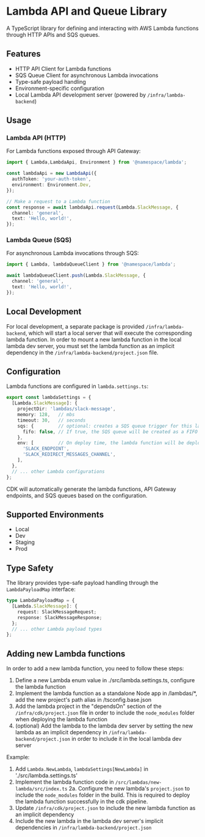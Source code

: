 # Lambda API and Queue Library

A TypeScript library for defining and interacting with AWS Lambda functions through HTTP APIs and SQS queues.

## Features

- HTTP API Client for Lambda functions
- SQS Queue Client for asynchronous Lambda invocations
- Type-safe payload handling
- Environment-specific configuration
- Local Lambda API development server (powered by `/infra/lambda-backend`)

## Usage

### Lambda API (HTTP)

For Lambda functions exposed through API Gateway:

```Typescript
import { Lambda,LambdaApi, Environment } from '@namespace/lambda';

const lambdaApi = new LambdaApi({
  authToken: 'your-auth-token',
  environment: Environment.Dev,
});

// Make a request to a Lambda function
const response = await lambdaApi.request(Lambda.SlackMessage, {
  channel: 'general',
  text: 'Hello, world!',
});
```

### Lambda Queue (SQS)

For asynchronous Lambda invocations through SQS:

```Typescript
import { Lambda, lambdaQueueClient } from '@namespace/lambda';

await lambdaQueueClient.push(Lambda.SlackMessage, {
  channel: 'general',
  text: 'Hello, world!',
});
```

## Local Development

For local development, a separate package is provided `/infra/lambda-backend`, which will start a local server that will execute the corresponding lambda function. In order to mount a new lambda function in the local lambda dev server, you must set the lambda function as an implicit dependency in the `/infra/lambda-backend/project.json` file.

## Configuration

Lambda functions are configured in `lambda.settings.ts`:

```Typescript
export const lambdaSettings = {
  [Lambda.SlackMessage]: {
    projectDir: 'lambdas/slack-message',
    memory: 128,   // mbs
    timeout: 30,   // seconds
    sqs: {         // optional: creates a SQS queue trigger for this lambda function
      fifo: false, // If true, the SQS queue will be created as a FIFO queue
    },
    env: [         // On deploy time, the lambda function will be deployed with these environment variables taken from the deployment environment
      'SLACK_ENDPOINT',
      'SLACK_REDIRECT_MESSAGES_CHANNEL',
    ],
  },
  // ... other Lambda configurations
};
```

CDK will automatically generate the lambda functions, API Gateway endpoints, and SQS queues based on the configuration.

## Supported Environments

- Local
- Dev
- Staging
- Prod

## Type Safety

The library provides type-safe payload handling through the `LambdaPayloadMap` interface:

```Typescript
type LambdaPayloadMap = {
  [Lambda.SlackMessage]: {
    request: SlackMessageRequest;
    response: SlackMessageResponse;
  };
  // ... other Lambda payload types
};
```

## Adding new Lambda functions

In order to add a new lambda function, you need to follow these steps:

1. Define a new Lambda enum value in ./src/lambda.settings.ts, configure the lambda function
2. Implement the lambda function as a standalone Node app in /lambdas/\*, add the new project's path alias in /tsconfig.base.json
3. Add the lambda project in the "dependsOn" section of the `/infra/cdk/project.json` file in order to include the `node_modules` folder when deploying the lambda function
4. (optional) Add the lambda to the lambda dev server by setting the new lambda as an implicit dependency in `/infra/lambda-backend/project.json` in order to include it in the local lambda dev server

Example:

1. Add `Lambda.NewLambda`, `lambdaSettings[NewLambda]` in './src/lambda.settings.ts'
2. Implement the lambda function code in `/src/lambdas/new-lambda/src/index.ts`
   2a. Configure the new lambda's `project.json` to include the `node_modules` folder in the build. This is required to deploy the lambda function successfully in the cdk pipeline.
3. Update `/infra/cdk/project.json` to include the new lambda function as an implicit dependency
4. Include the new lambda in the lambda dev server's implicit dependencies in `/infra/lambda-backend/project.json`
